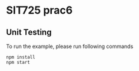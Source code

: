 # SIT725 prac6

## Unit Testing

To run the example, please run following commands

```
npm install
npm start
```
